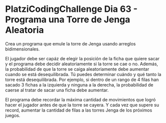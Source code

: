 # PlatziCodingChallenge Dia 63 - Programa una Torre de Jenga Aleatoria

Crea un programa que emule la torre de Jenga usando arreglos bidimensionales.

El jugador debe ser capáz de elegir la posición de la ficha que quiere sacar y el programa debe decidir aleatoriamente si la torre se cae o no.
Además, la probabilidad de que la torre se caiga aleatoriamente debe aumentar cuando se está desequilibrada. Tú puedes determinar cuándo y qué tanto la torre está desequilibrada.
Por ejemplo, si dentro de un rango de 4 filas han sacado 3 fichas a la izquierda y ninguna a la derecha, la probabilidad de caerse al tratar de sacar una ficha debe aumentar.

El programa debe recordar la máxima cantidad de movimientos que logró hacer el jugador antes de que la torre se cayera. Y cada vez que supere su record, aumentar la cantidad de filas a las torres Jenga de los próximos juegos.